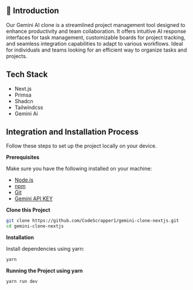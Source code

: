 ## <a name="introduction">🤖 Introduction</a>

Our Gemini AI clone is a streamlined project management tool designed to enhance productivity and team collaboration. It offers intuitive AI response interfaces for task management, customizable boards for project tracking, and seamless integration capabilities to adapt to various workflows. Ideal for individuals and teams looking for an efficient way to organize tasks and projects.

## <a name="tech-stack">Tech Stack</a>

- Next.js
- Primsa
- Shadcn
- Tailwindcss
- Gemini Ai

## <a name="quick-start">Integration and Installation Process</a>

Follow these steps to set up the project locally on your device.

**Prerequisites**

Make sure you have the following installed on your machine:

- [Node.js](https://nodejs.org/en)
- [npm](https://www.npmjs.com/)
- [Git](https://git-scm.com/)
- [Gemini API KEY](https://aistudio.google.com/app/prompts/new_chat/?utm_source=agd&utm_medium=referral&utm_campaign=core-cta&utm_content=)

**Clone this Project**

```bash
git clone https://github.com/CodeScrapper1/gemini-clone-nextjs.git
cd gemini-clone-nextjs
```

**Installation**

Install dependencies using yarn:

```bash
yarn
```

**Running the Project using yarn**

```bash
yarn run dev
```
